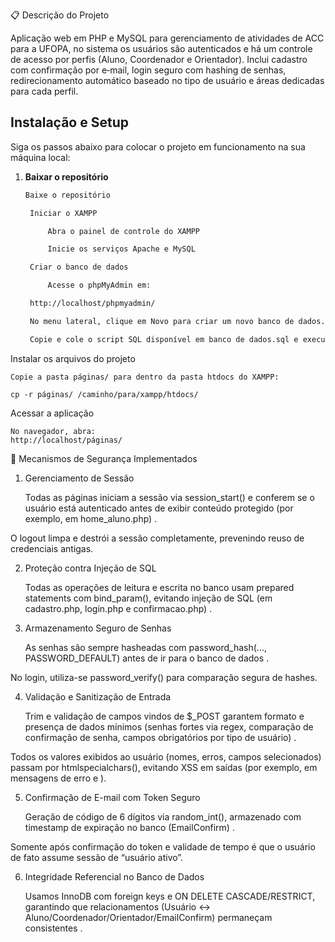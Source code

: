 📋 Descrição do Projeto

Aplicação web em PHP e MySQL para gerenciamento de atividades de ACC para  a UFOPA, no sistema os usuários são autenticados e há um controle de acesso por perfis (Aluno, Coordenador e Orientador). Inclui cadastro com confirmação por e‑mail, login seguro com hashing de senhas, redirecionamento automático baseado no tipo de usuário e áreas dedicadas para cada perfil.

## Instalação e Setup

Siga os passos abaixo para colocar o projeto em funcionamento na sua máquina local:

1. **Baixar o repositório**  
   ```bash
   Baixe o repositório

    Iniciar o XAMPP

        Abra o painel de controle do XAMPP

        Inicie os serviços Apache e MySQL

    Criar o banco de dados

        Acesse o phpMyAdmin em:

    http://localhost/phpmyadmin/

    No menu lateral, clique em Novo para criar um novo banco de dados.

    Copie e cole o script SQL disponível em banco de dados.sql e execute-o para criar as tabelas e inserir dados iniciais.

Instalar os arquivos do projeto

    Copie a pasta páginas/ para dentro da pasta htdocs do XAMPP:

    cp -r páginas/ /caminho/para/xampp/htdocs/

Acessar a aplicação

    No navegador, abra:
    http://localhost/páginas/

🔐 Mecanismos de Segurança Implementados

1. Gerenciamento de Sessão

    Todas as páginas iniciam a sessão via session_start() e conferem se o usuário está autenticado antes de exibir conteúdo protegido (por exemplo, em home_aluno.php) .

O logout limpa e destrói a sessão completamente, prevenindo reuso de credenciais antigas.

2. Proteção contra Injeção de SQL

    Todas as operações de leitura e escrita no banco usam prepared statements com bind_param(), evitando injeção de SQL (em cadastro.php, login.php e confirmacao.php) .

3. Armazenamento Seguro de Senhas

    As senhas são sempre hasheadas com password_hash(..., PASSWORD_DEFAULT) antes de ir para o banco de dados .

No login, utiliza-se password_verify() para comparação segura de hashes.

4. Validação e Sanitização de Entrada

    Trim e validação de campos vindos de $_POST garantem formato e presença de dados mínimos (senhas fortes via regex, comparação de confirmação de senha, campos obrigatórios por tipo de usuário) .

Todos os valores exibidos ao usuário (nomes, erros, campos selecionados) passam por htmlspecialchars(), evitando XSS em saídas (por exemplo, em mensagens de erro e <?= htmlspecialchars(...) ?>).

5. Confirmação de E-mail com Token Seguro

    Geração de código de 6 dígitos via random_int(), armazenado com timestamp de expiração no banco (EmailConfirm) .

Somente após confirmação do token e validade de tempo é que o usuário de fato assume sessão de “usuário ativo”.

6. Integridade Referencial no Banco de Dados

    Usamos InnoDB com foreign keys e ON DELETE CASCADE/RESTRICT, garantindo que relacionamentos (Usuário ↔ Aluno/Coordenador/Orientador/EmailConfirm) permaneçam consistentes .
